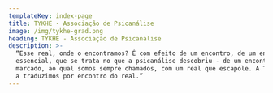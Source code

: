 ```yaml
---
templateKey: index-page
title: TYKHE - Associação de Psicanálise
image: /img/tykhe-grad.png
heading: TYKHE - Associação de Psicanálise
description: >-
  “Esse real, onde o encontramos? É com efeito de um encontro, de um encontro
  essencial, que se trata no que a psicanálise descobriu - de um encontro
  marcado, ao qual somos sempre chamados, com um real que escapole. A Týkhe, nós
  a traduzimos por encontro do real.”
---
```

